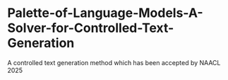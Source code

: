 # Palette-of-Language-Models-A-Solver-for-Controlled-Text-Generation
A controlled text generation method which has been accepted by NAACL 2025
